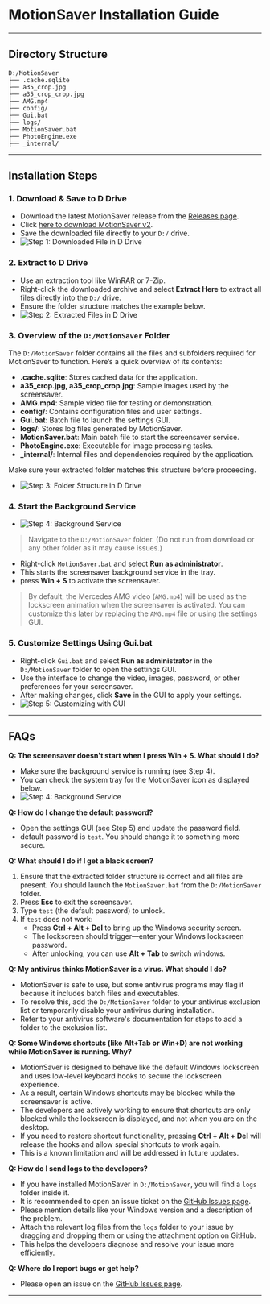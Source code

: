 # MotionSaver Installation Guide
---

## Directory Structure

```
D:/MotionSaver
├── .cache.sqlite
├── a35_crop.jpg
├── a35_crop_crop.jpg
├── AMG.mp4
├── config/
├── Gui.bat
├── logs/
├── MotionSaver.bat
├── PhotoEngine.exe
├── _internal/
```

---

## Installation Steps

### 1. Download & Save to D Drive
- Download the latest MotionSaver release from the [Releases page](https://github.com/chinmay-sawant/MotionSaver/releases).
- Click [here to download MotionSaver v2](https://github.com/chinmay-sawant/MotionSaver/releases/download/V2/MotionSaver_V2.zip).
- Save the downloaded file directly to your `D:/` drive.
- ![Step 1: Downloaded File in D Drive](https://github.com/chinmay-sawant/MotionSaver/raw/master/Installation/step1.png)

### 2. Extract to D Drive
- Use an extraction tool like WinRAR or 7-Zip.
- Right-click the downloaded archive and select **Extract Here** to extract all files directly into the `D:/` drive.
- Ensure the folder structure matches the example below.
- ![Step 2: Extracted Files in D Drive](https://github.com/chinmay-sawant/MotionSaver/raw/master/Installation/step2.png)

### 3. Overview of the `D:/MotionSaver` Folder

The `D:/MotionSaver` folder contains all the files and subfolders required for MotionSaver to function. Here’s a quick overview of its contents:

- **.cache.sqlite**: Stores cached data for the application.
- **a35_crop.jpg, a35_crop_crop.jpg**: Sample images used by the screensaver.
- **AMG.mp4**: Sample video file for testing or demonstration.
- **config/**: Contains configuration files and user settings.
- **Gui.bat**: Batch file to launch the settings GUI.
- **logs/**: Stores log files generated by MotionSaver.
- **MotionSaver.bat**: Main batch file to start the screensaver service.
- **PhotoEngine.exe**: Executable for image processing tasks.
- **_internal/**: Internal files and dependencies required by the application.

Make sure your extracted folder matches this structure before proceeding.
- ![Step 3: Folder Structure in D Drive](https://github.com/chinmay-sawant/MotionSaver/raw/master/Installation/step3.png)


### 4. Start the Background Service
- ![Step 4: Background Service](https://github.com/chinmay-sawant/MotionSaver/raw/master/Installation/step4.png)

> Navigate to the `D:/MotionSaver` folder. (Do not run from download or any other folder as it may cause issues.)

- Right-click `MotionSaver.bat` and select **Run as administrator**.
- This starts the screensaver background service in the tray. 
- press **Win + S** to activate the screensaver.


> By default, the Mercedes AMG video (`AMG.mp4`) will be used as the lockscreen animation when the screensaver is activated.
> You can customize this later by replacing the `AMG.mp4` file or using the settings GUI.

### 5. Customize Settings Using Gui.bat 
- Right-click `Gui.bat` and select **Run as administrator** in the `D:/MotionSaver` folder to open the settings GUI.
- Use the interface to change the video, images, password, or other preferences for your screensaver.
- After making changes, click **Save** in the GUI to apply your settings.
- ![Step 5: Customizing with GUI](https://github.com/chinmay-sawant/MotionSaver/raw/master/Installation/step5.png)

---

## FAQs

**Q: The screensaver doesn't start when I press Win + S. What should I do?**
- Make sure the background service is running (see Step 4).
- You can check the system tray for the MotionSaver icon as displayed below.
- ![Step 4: Background Service](https://github.com/chinmay-sawant/MotionSaver/raw/master/Installation/system_tray.png)

**Q: How do I change the default password?**
- Open the settings GUI (see Step 5) and update the password field.
- default password is `test`. You should change it to something more secure.

**Q: What should I do if I get a black screen?**
1. Ensure that the extracted folder structure is correct and all files are present. You should launch the `MotionSaver.bat` from the `D:/MotionSaver` folder.
2. Press **Esc** to exit the screensaver.
3. Type `test` (the default password) to unlock.
4. If `test` does not work:
    - Press **Ctrl + Alt + Del** to bring up the Windows security screen.
    - The lockscreen should trigger—enter your Windows lockscreen password.
    - After unlocking, you can use **Alt + Tab** to switch windows.

**Q: My antivirus thinks MotionSaver is a virus. What should I do?**
- MotionSaver is safe to use, but some antivirus programs may flag it because it includes batch files and executables.
- To resolve this, add the `D:/MotionSaver` folder to your antivirus exclusion list or temporarily disable your antivirus during installation.
- Refer to your antivirus software's documentation for steps to add a folder to the exclusion list.

**Q: Some Windows shortcuts (like Alt+Tab or Win+D) are not working while MotionSaver is running. Why?**
- MotionSaver is designed to behave like the default Windows lockscreen and uses low-level keyboard hooks to secure the lockscreen experience.
- As a result, certain Windows shortcuts may be blocked while the screensaver is active.
- The developers are actively working to ensure that shortcuts are only blocked while the lockscreen is displayed, and not when you are on the desktop.
- If you need to restore shortcut functionality, pressing **Ctrl + Alt + Del** will release the hooks and allow special shortcuts to work again.
- This is a known limitation and will be addressed in future updates.

**Q: How do I send logs to the developers?**
- If you have installed MotionSaver in `D:/MotionSaver`, you will find a `logs` folder inside it.
- It is recommended to open an issue ticket on the [GitHub Issues page](https://github.com/chinmay-sawant/MotionSaver/issues).
- Please mention details like your Windows version and a description of the problem.
- Attach the relevant log files from the `logs` folder to your issue by dragging and dropping them or using the attachment option on GitHub.
- This helps the developers diagnose and resolve your issue more efficiently.

**Q: Where do I report bugs or get help?**
- Please open an issue on the [GitHub Issues page](https://github.com/chinmay-sawant/MotionSaver/issues).

---

